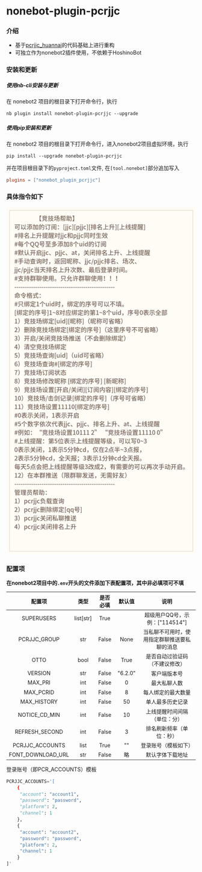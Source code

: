 # nonebot-plugin-pcrjjc

### 介绍

* 基于[pcrjjc_huannai](https://github.com/SonderXiaoming/pcrjjc_huannai)的代码基础上进行重构
* 可独立作为nonebot2插件使用，不依赖于HoshinoBot

### 安装和更新

##### 使用nb-cli安装与更新

在 nonebot2 项目的根目录下打开命令行，执行

```shell
nb plugin install nonebot-plugin-pcrjjc --upgrade
```

##### 使用pip安装和更新

在 nonebot2 项目的根目录下打开命令行，进入nonebot2项目虚拟环境，执行

```shell
pip install --upgrade nonebot-plugin-pcrjjc
```

并在项目根目录下的`pyproject.toml`文件, 在`[tool.nonebot]`部分追加写入

```toml
plugins = ["nonebot_plugin_pcrjjc"]
```

### 具体指令如下

![竞技场帮助指令](./img/help.png)

### 配置项

**在nonebot2项目中的`.env`开头的文件添加下表配置项，其中非必填项可不填**

|        配置项        |    类型     | 是否必填  |   默认值   |           说明           |
|:-----------------:|:---------:|:-----:|:-------:|:----------------------:|
|    SUPERUSERS     | list[str] | True  |         | 超级用户QQ号，示例：["114514"]  |
|   PCRJJC_GROUP    |    str    | False |  None   | 当私聊不可用时，使用指定群聊推送要私聊的消息 |
|       OTTO        |   bool    | False |  True   |    是否自动过验证码（不建议修改）     |
|      VERSION      |    str    | False | "6.2.0" |         客户端版本号         |
|      MAX_PRI      |    int    | False |    0    |         最大私聊人数         |
|     MAX_PCRID     |    int    | False |    8    |       每人绑定的最大数量        |
|    MAX_HISTORY    |    int    | False |   50    |        单人最多历史记录        |
|   NOTICE_CD_MIN   |    int    | False |   10    |     上线提醒时间间隔（单位：分）     |
|  REFRESH_SECOND   |    int    | False |    3    |      排名刷新频率（单位：秒）      |
|  PCRJJC_ACCOUNTS  |   list    | True  |   ""    |       登录账号（模板如下）       |
| FONT_DOWNLOAD_URL |    str    | False |    略    |        默认字体下载地址        |

登录账号（即PCR_ACCOUNTS）模板

```python
PCRJJC_ACCOUNTS='[
    {
     "account": "account1",
     "password": "password",
     "platform": 2,
     "channel": 1
    },
    {
     "account": "account2",
     "password": "password",
     "platform": 2,
     "channel": 1
    }
]'
```

